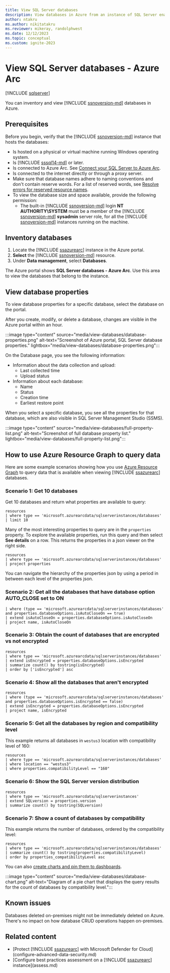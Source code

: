 ```yaml
---
title: View SQL Server databases
description: View databases in Azure from an instance of SQL Server enabled by Azure Arc. Use to inventory databases, and view properties of databases centrally, as Arc-enabled resources.
author: ntakru
ms.author: nikitatakru
ms.reviewer: mikeray, randolphwest
ms.date: 12/12/2023
ms.topic: conceptual
ms.custom: ignite-2023
---
```


# View SQL Server databases - Azure Arc

[!INCLUDE [sqlserver](../../includes/applies-to-version/sqlserver.md)]

You can inventory and view [!INCLUDE [ssnoversion-md](../../includes/ssnoversion-md.md)] databases in Azure.

## Prerequisites

Before you begin, verify that the [!INCLUDE [ssnoversion-md](../../includes/ssnoversion-md.md)] instance that hosts the databases:

- Is hosted on a physical or virtual machine running Windows operating system.
- Is [!INCLUDE [sssql14-md](../../includes/sssql14-md.md)] or later.
- Is connected to Azure Arc. See [Connect your SQL Server to Azure Arc](connect.md).
- Is connected to the internet directly or through a proxy server.
- Make sure that database names adhere to naming conventions and don't contain reserve words. For a list of reserved words, see [Resolve errors for reserved resource names](/azure/azure-resource-manager/troubleshooting/error-reserved-resource-name).
- To view the database size and space available, provide the following permission:
  - The built-in [!INCLUDE [ssnoversion-md](../../includes/ssnoversion-md.md)] login **NT AUTHORITY\SYSTEM** must be a member of the [!INCLUDE [ssnoversion-md](../../includes/ssnoversion-md.md)] **sysadmin** server role, for all the [!INCLUDE [ssnoversion-md](../../includes/ssnoversion-md.md)] instances running on the machine.

## Inventory databases

1. Locate the [!INCLUDE [ssazurearc](../../includes/ssazurearc.md)] instance in the Azure portal.
1. **Select** the [!INCLUDE [ssnoversion-md](../../includes/ssnoversion-md.md)] resource.
1. Under **Data management**, select **Databases**.

The Azure portal shows **SQL Server databases - Azure Arc**. Use this area to view the databases that belong to the instance.

## View database properties

To view database properties for a specific database, select the database on the portal.

After you create, modify, or delete a database, changes are visible in the Azure portal within an hour.

:::image type="content" source="media/view-databases/database-properties.png" alt-text="Screenshot of Azure portal, SQL Server database properties." lightbox="media/view-databases/database-properties.png":::

On the Database page, you see the following information:

- Information about the data collection and upload:
  - Last collected time
  - Upload status
- Information about each database:
  - Name
  - Status
  - Creation time
  - Earliest restore point

When you select a specific database, you see all the properties for that database, which are also visible in SQL Server Management Studio (SSMS).

:::image type="content" source="media/view-databases/full-property-list.png" alt-text="Screenshot of full database property list." lightbox="media/view-databases/full-property-list.png":::

## How to use Azure Resource Graph to query data

Here are some example scenarios showing how you use [Azure Resource Graph](/azure/governance/resource-graph/overview) to query data that is available when viewing [!INCLUDE [ssazurearc](../../includes/ssazurearc.md)] databases.

### Scenario 1: Get 10 databases

Get 10 databases and return what properties are available to query:

```kusto
resources
| where type == 'microsoft.azurearcdata/sqlserverinstances/databases'
| limit 10
```

Many of the most interesting properties to query are in the `properties` property. To explore the available properties, run this query and then select **See details** on a row.  This returns the properties in a json viewer on the right side.

```kusto
resources
| where type == 'microsoft.azurearcdata/sqlserverinstances/databases'
| project properties
```

You can navigate the hierarchy of the properties json by using a period in between each level of the properties json.

### Scenario 2: Get all the databases that have database option AUTO_CLOSE set to ON

```kusto
| where (type == 'microsoft.azurearcdata/sqlserverinstances/databases' and properties.databaseOptions.isAutoCloseOn == true)
| extend isAutoCloseOn = properties.databaseOptions.isAutoCloseOn
| project name, isAutoCloseOn
```

### Scenario 3: Obtain the count of databases that are encrypted vs not encrypted

```kusto
resources
| where type == 'microsoft.azurearcdata/sqlserverinstances/databases'
| extend isEncrypted = properties.databaseOptions.isEncrypted
| summarize count() by tostring(isEncrypted)
| order by ['isEncrypted'] asc
```

### Scenario 4: Show all the databases that aren't encrypted

```kusto
resources
| where (type == 'microsoft.azurearcdata/sqlserverinstances/databases' and properties.databaseOptions.isEncrypted == false)
| extend isEncrypted = properties.databaseOptions.isEncrypted
| project name, isEncrypted
```

### Scenario 5: Get all the databases by region and compatibility level

This example returns all databases in `westus3` location with compatibility level of 160:

```kusto
resources
| where type == 'microsoft.azurearcdata/sqlserverinstances/databases'
| where location == "westus3"
| where properties.compatibilityLevel == "160"
```

### Scenario 6: Show the SQL Server version distribution

```kusto
resources
| where type == 'microsoft.azurearcdata/sqlserverinstances'
| extend SQLversion = properties.version
| summarize count() by tostring(SQLversion)
```

### Scenario 7: Show a count of databases by compatibility

This example returns the number of databases, ordered by the compatibility level:

```kusto
resources
| where type == 'microsoft.azurearcdata/sqlserverinstances/databases'
| summarize count() by tostring(properties.compatibilityLevel)
| order by properties_compatibilityLevel asc
```

You can also [create charts and pin them to dashboards](/azure/governance/resource-graph/first-query-portal).

:::image type="content" source="media/view-databases/database-chart.png" alt-text="Diagram of a pie chart that displays the query results for the count of databases by compatibility level.":::

## Known issues

Databases deleted on-premises might not be immediately deleted on Azure. There's no impact on how database CRUD operations happen on-premises.

## Related content

- [Protect [!INCLUDE [ssazurearc](../../includes/ssazurearc.md)] with Microsoft Defender for Cloud](configure-advanced-data-security.md)
- [Configure best practices assessment on a [!INCLUDE [ssazurearc](../../includes/ssazurearc.md)] instance](assess.md)
